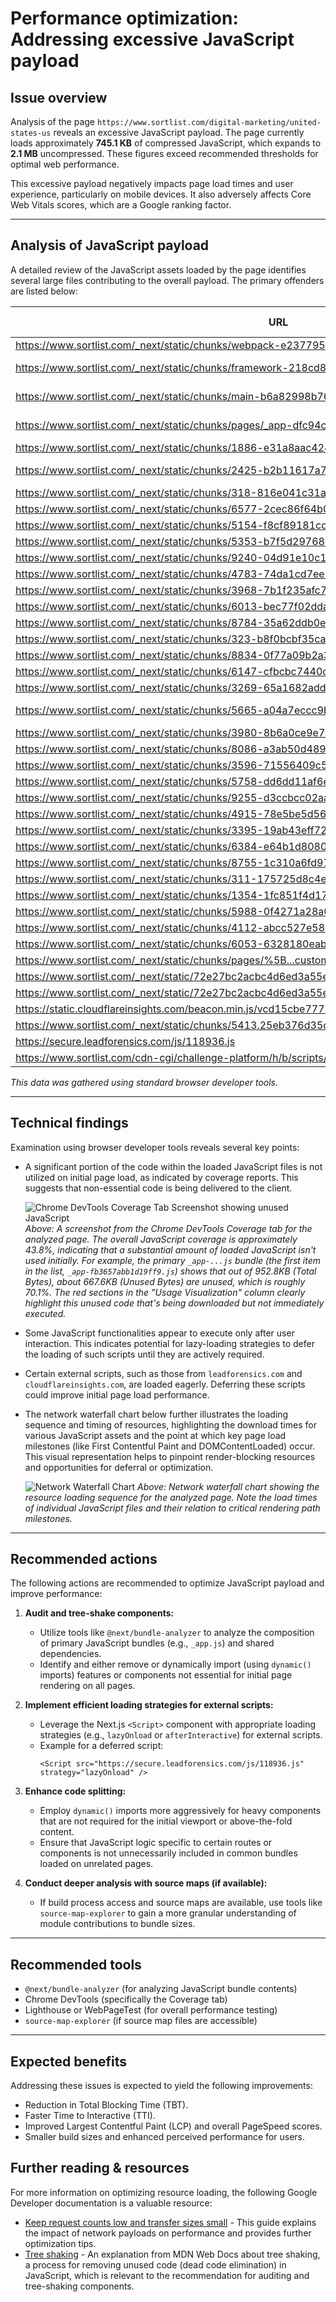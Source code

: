 # Performance optimization: Addressing excessive JavaScript payload

## Issue overview

Analysis of the page `https://www.sortlist.com/digital-marketing/united-states-us` reveals an excessive JavaScript payload.
The page currently loads approximately **745.1 KB** of compressed JavaScript, which expands to **2.1 MB** uncompressed. These figures exceed recommended thresholds for optimal web performance.

This excessive payload negatively impacts page load times and user experience, particularly on mobile devices. It also adversely affects Core Web Vitals scores, which are a Google ranking factor.

---

## Analysis of JavaScript payload

A detailed review of the JavaScript assets loaded by the page identifies several large files contributing to the overall payload. The primary offenders are listed below:

| URL                                                                 | Transfer size | Content size |
|---------------------------------------------------------------------|---------------|--------------|
| https://www.sortlist.com/_next/static/chunks/webpack-e237795448fcff4e.js | 5.4 KB        | 9.0 KB       |
| https://www.sortlist.com/_next/static/chunks/framework-218cd85bf1a294b6.js | 47.5 KB       | 136.8 KB     |
| https://www.sortlist.com/_next/static/chunks/main-b6a82998b76ea322.js | 41.6 KB       | 131.2 KB     |
| https://www.sortlist.com/_next/static/chunks/pages/_app-dfc94c93a94fb02a.js | 216.4 KB      | 673.0 KB     |
| https://www.sortlist.com/_next/static/chunks/1886-e31a8aac4240d843.js | 27.2 KB       | 76.6 KB      |
| https://www.sortlist.com/_next/static/chunks/2425-b2b11617a73532ff.js | 36.8 KB       | 105.5 KB     |
| https://www.sortlist.com/_next/static/chunks/318-816e041c31a7ede3.js | 28.6 KB       | 80.1 KB      |
| https://www.sortlist.com/_next/static/chunks/6577-2cec86f64b005dd4.js | 5.3 KB        | 10.6 KB      |
| https://www.sortlist.com/_next/static/chunks/5154-f8cf89181cc2e8d4.js | 4.7 KB        | 14.2 KB      |
| https://www.sortlist.com/_next/static/chunks/5353-b7f5d29768221ac0.js | 3.2 KB        | 5.0 KB       |
| https://www.sortlist.com/_next/static/chunks/9240-04d91e10c1204c0c.js | 5.3 KB        | 12.4 KB      |
| https://www.sortlist.com/_next/static/chunks/4783-74da1cd7ee50097a.js | 1.6 KB        | 2.5 KB       |
| https://www.sortlist.com/_next/static/chunks/3968-7b1f235afc78e0b7.js | 12.2 KB       | 30.9 KB      |
| https://www.sortlist.com/_next/static/chunks/6013-bec77f02ddaad7ea.js | 6.3 KB        | 14.4 KB      |
| https://www.sortlist.com/_next/static/chunks/8784-35a62ddb0e9b0b6f.js | 3.2 KB        | 6.8 KB       |
| https://www.sortlist.com/_next/static/chunks/323-b8f0bcbf35ca6f3c.js | 11.7 KB       | 31.2 KB      |
| https://www.sortlist.com/_next/static/chunks/8834-0f77a09b2a3f036c.js | 8.1 KB        | 22.3 KB      |
| https://www.sortlist.com/_next/static/chunks/6147-cfbcbc7440ddda67.js | 8.7 KB        | 21.0 KB      |
| https://www.sortlist.com/_next/static/chunks/3269-65a1682adddeaf40.js | 6.0 KB        | 12.9 KB      |
| https://www.sortlist.com/_next/static/chunks/5665-a04a7eccc9b83646.js | 72.0 KB       | 198.7 KB     |
| https://www.sortlist.com/_next/static/chunks/3980-8b6a0ce9e76ef29d.js | 6.7 KB        | 14.8 KB      |
| https://www.sortlist.com/_next/static/chunks/8086-a3ab50d489b8875f.js | 11.8 KB       | 38.4 KB      |
| https://www.sortlist.com/_next/static/chunks/3596-71556409c56f1ee3.js | 9.5 KB        | 32.8 KB      |
| https://www.sortlist.com/_next/static/chunks/5758-dd6dd11af6e3e842.js | 8.4 KB        | 24.0 KB      |
| https://www.sortlist.com/_next/static/chunks/9255-d3ccbcc02aaf206a.js | 4.0 KB        | 9.3 KB       |
| https://www.sortlist.com/_next/static/chunks/4915-78e5be5d56d473e6.js | 16.7 KB       | 54.7 KB      |
| https://www.sortlist.com/_next/static/chunks/3395-19ab43eff72154d3.js | 3.7 KB        | 7.7 KB       |
| https://www.sortlist.com/_next/static/chunks/6384-e64b1d808089bd55.js | 8.6 KB        | 27.4 KB      |
| https://www.sortlist.com/_next/static/chunks/8755-1c310a6fd976dd07.js | 8.0 KB        | 19.7 KB      |
| https://www.sortlist.com/_next/static/chunks/311-175725d8c4ecbbd2.js | 10.8 KB       | 37.5 KB      |
| https://www.sortlist.com/_next/static/chunks/1354-1fc851f4d178e355.js | 9.3 KB        | 25.8 KB      |
| https://www.sortlist.com/_next/static/chunks/5988-0f4271a28a006b57.js | 11.0 KB       | 26.5 KB      |
| https://www.sortlist.com/_next/static/chunks/4112-abcc527e583c31b3.js | 9.4 KB        | 26.9 KB      |
| https://www.sortlist.com/_next/static/chunks/6053-6328180eab829bd0.js | 14.8 KB       | 41.9 KB      |
| https://www.sortlist.com/_next/static/chunks/pages/%5B...custom%5D-df354d7bd2dc8642.js | 10.0 KB       | 26.5 KB      |
| https://www.sortlist.com/_next/static/72e27bc2acbc4d6ed3a55e36b4755b014c70d795/_buildManifest.js | 3.6 KB        | 10.0 KB      |
| https://www.sortlist.com/_next/static/72e27bc2acbc4d6ed3a55e36b4755b014c70d795/_ssgManifest.js | 830 B         | 91 B         |
| https://static.cloudflareinsights.com/beacon.min.js/vcd15cbe7772f49c399c6a5babf22c1241717689176015 | 7.0 KB        | 19.5 KB      |
| https://www.sortlist.com/_next/static/chunks/5413.25eb376d35d201e8.js | 5.5 KB        | 13.5 KB      |
| https://secure.leadforensics.com/js/118936.js                       | 11.6 KB       | 25.3 KB      |
| https://www.sortlist.com/cdn-cgi/challenge-platform/h/b/scripts/jsd/701fd2559006/main.js? | 4.5 KB        | 8.2 KB       |

*This data was gathered using standard browser developer tools.*

---

## Technical findings

Examination using browser developer tools reveals several key points:

-   A significant portion of the code within the loaded JavaScript files is not utilized on initial page load, as indicated by coverage reports. This suggests that non-essential code is being delivered to the client.

    ![Chrome DevTools Coverage Tab Screenshot showing unused JavaScript](../../Crawl/Capture/heavy_unused_js.png)
    *Above: A screenshot from the Chrome DevTools Coverage tab for the analyzed page. The overall JavaScript coverage is approximately 43.8%, indicating that a substantial amount of loaded JavaScript isn't used initially. For example, the primary `_app-...js` bundle (the first item in the list, `_app-fb3657abb1d19ff9.js`) shows that out of 952.8KB (Total Bytes), about 667.6KB (Unused Bytes) are unused, which is roughly 70.1%. The red sections in the "Usage Visualization" column clearly highlight this unused code that's being downloaded but not immediately executed.*

-   Some JavaScript functionalities appear to execute only after user interaction. This indicates potential for lazy-loading strategies to defer the loading of such scripts until they are actively required.
-   Certain external scripts, such as those from `leadforensics.com` and `cloudflareinsights.com`, are loaded eagerly. Deferring these scripts could improve initial page load performance.
-   The network waterfall chart below further illustrates the loading sequence and timing of resources, highlighting the download times for various JavaScript assets and the point at which key page load milestones (like First Contentful Paint and DOMContentLoaded) occur. This visual representation helps to pinpoint render-blocking resources and opportunities for deferral or optimization.

    ![Network Waterfall Chart](../../Crawl/Capture/waterfall.png)
    *Above: Network waterfall chart showing the resource loading sequence for the analyzed page. Note the load times of individual JavaScript files and their relation to critical rendering path milestones.*

---

## Recommended actions

The following actions are recommended to optimize JavaScript payload and improve performance:

1.  **Audit and tree-shake components:**
    *   Utilize tools like `@next/bundle-analyzer` to analyze the composition of primary JavaScript bundles (e.g., `_app.js`) and shared dependencies.
    *   Identify and either remove or dynamically import (using `dynamic()` imports) features or components not essential for initial page rendering on all pages.

2.  **Implement efficient loading strategies for external scripts:**
    *   Leverage the Next.js `<Script>` component with appropriate loading strategies (e.g., `lazyOnload` or `afterInteractive`) for external scripts.
    *   Example for a deferred script:
        ```tsx
        <Script src="https://secure.leadforensics.com/js/118936.js" strategy="lazyOnload" />
        ```

3.  **Enhance code splitting:**
    *   Employ `dynamic()` imports more aggressively for heavy components that are not required for the initial viewport or above-the-fold content.
    *   Ensure that JavaScript logic specific to certain routes or components is not unnecessarily included in common bundles loaded on unrelated pages.

4.  **Conduct deeper analysis with source maps (if available):**
    *   If build process access and source maps are available, use tools like `source-map-explorer` to gain a more granular understanding of module contributions to bundle sizes.

---

## Recommended tools

-   `@next/bundle-analyzer` (for analyzing JavaScript bundle contents)
-   Chrome DevTools (specifically the Coverage tab)
-   Lighthouse or WebPageTest (for overall performance testing)
-   `source-map-explorer` (if source map files are accessible)

---

## Expected benefits

Addressing these issues is expected to yield the following improvements:

-   Reduction in Total Blocking Time (TBT).
-   Faster Time to Interactive (TTI).
-   Improved Largest Contentful Paint (LCP) and overall PageSpeed scores.
-   Smaller build sizes and enhanced perceived performance for users.


## Further reading & resources

For more information on optimizing resource loading, the following Google Developer documentation is a valuable resource:

-   [Keep request counts low and transfer sizes small](https://developer.chrome.com/docs/lighthouse/performance/resource-summary) - This guide explains the impact of network payloads on performance and provides further optimization tips.
-   [Tree shaking](https://developer.mozilla.org/en-US/docs/Glossary/Tree_shaking) - An explanation from MDN Web Docs about tree shaking, a process for removing unused code (dead code elimination) in JavaScript, which is relevant to the recommendation for auditing and tree-shaking components.